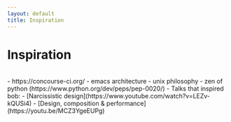 ```yaml
---
layout: default
title: Inspiration
---
```


# Inspiration
<br />
- https://concourse-ci.org/
- emacs architecture
- unix philosophy
- zen of python (https://www.python.org/dev/peps/pep-0020/)
- Talks that inspired bob:
	- [Narcissistic design](https://www.youtube.com/watch?v=LEZv-kQUSi4)
	- [Design, composition & performance](https://youtu.be/MCZ3YgeEUPg)

